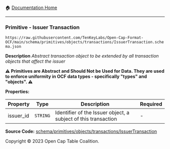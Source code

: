 :house: [Documentation Home](../../../../../README.md)

---

### Primitive - Issuer Transaction

`https://raw.githubusercontent.com/TenKeyLabs/Open-Cap-Format-OCF/main/schema/primitives/objects/transactions/IssuerTransaction.schema.json`

**Description** _Abstract transaction object to be extended by all transaction objects that affect the issuer_

**:warning: Primitives are Abstract and Should Not be Used for Data. They are used to enforce uniformity in OCF data types - specifically "types" and "objects". :warning:**

**Properties:**

| Property  | Type     | Description                                                    | Required |
| --------- | -------- | -------------------------------------------------------------- | -------- |
| issuer_id | `STRING` | Identifier of the Issuer object, a subject of this transaction | -        |

**Source Code:** [schema/primitives/objects/transactions/IssuerTransaction](../../../../../../schema/primitives/objects/transactions/IssuerTransaction.schema.json)

Copyright © 2023 Open Cap Table Coalition.
